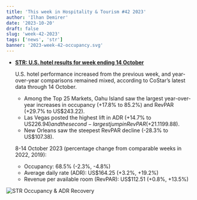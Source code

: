 ```yaml
---
title: 'This week in Hospitality & Tourism #42 2023'
author: 'Ilhan Demirer'
date: '2023-10-20'
draft: false
slug: 'week-42-2023'
tags: ['news', 'str']
banner: '2023-week-42-occupancy.svg'
---
```


- **[STR: U.S. hotel results for week ending 14 October](https://str.com/press-release/us-hotel-results-week-ending-14-october)**

  U.S. hotel performance increased from the previous week, and year-over-year comparisons remained mixed, according to CoStar’s latest data through 14 October.

  - Among the Top 25 Markets, Oahu Island saw the largest year-over-year increases in occupancy (+17.8% to 85.2%) and RevPAR (+29.7% to US$243.22).
  - Las Vegas posted the highest lift in ADR (+14.7% to US$226.94) and the second-largest jump in RevPAR (+21.1% to US$199.88).
  - New Orleans saw the steepest RevPAR decline (-28.3% to US$107.38).

  8-14 October 2023 (percentage change from comparable weeks in 2022, 2019):

  - Occupancy: 68.5% (-2.3%, -4.8%)
  - Average daily rate (ADR): US$164.25 (+3.2%, +19.2%)
  - Revenue per available room (RevPAR): US$112.51 (+0.8%, +13.5%)

![STR Occupancy & ADR Recovery](/images/blogimages/2023-week-42-occupancy.svg)
